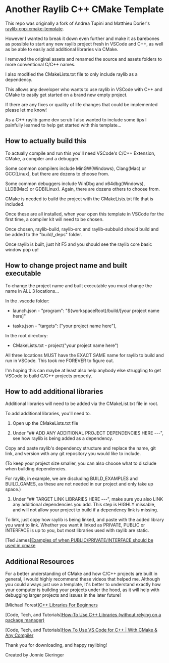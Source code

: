 # Another Raylib C++ CMake Template

This repo was originally a fork of Andrea Tupini and Matthieu Dorier's [raylib-cpp-cmake-template](https://github.com/tupini07/raylib-cpp-cmake-template).

However I wanted to break it down even further and make it as barebones as possible to start any new raylib project fresh in VSCode and C++, 
as well as be able to easily add additional libraries via CMake.

I removed the original assets and renamed the source and assets folders to more conventional C/C++ names. 

I also modified the CMakeLists.txt file to only include raylib as a dependency. 

This allows any developer who wants to use raylib in VSCode with C++ and CMake to easily get started on a brand new empty project.

If there are any fixes or quality of life changes that could be implemented please let me know!

As a C++ raylib game dev scrub I also wanted to include some tips I painfully learned to help get started with this template...


## How to actually build this

To actually compile and run this you'll need VSCode's C/C++ Extension, CMake, a compiler and a debugger.

Some common compilers include MinGW(Windows), Clang(Mac) or GCC(Linux), but there are dozens to choose from.

Some common debuggers include WinDbg and x64dbg(Windows), LLDB(Mac) or GDB(Linux). Again, there are dozens others to choose from.

CMake is needed to build the project with the CMakeLists.txt file that is included. 

Once these are all installed, when your open this template in VSCode for the first time, a compiler kit will need to be chosen.

Once chosen, raylib-build, raylib-src and raylib-subbuild should build and be added to the "build/_deps" folder.

Once raylib is built, just hit F5 and you should see the raylib core basic window pop up!


## How to change project name and built executable

To change the project name and built executable you must change the name in ALL 3 locations...

In the .vscode folder:

- launch.json - "program": "${workspaceRoot}/build/[your project name here]"

- tasks.json - "targets": ["your project name here"],

In the root directory:

- CMakeLists.txt - project("your project name here")

All three locations MUST have the EXACT SAME name for raylib to build and run in VSCode. This took me FOREVER to figure out. 

I'm hoping this can maybe at least also help anybody else struggling to get VSCode to build C/C++ projects properly.


## How to add additional libraries

Additional libraries will need to be added via the CMakeList.txt file in root.

To add additional libraries, you'll need to.

1. Open up the CMakeLists.txt file

2. Under "## ADD ANY ADDITIONAL PROJECT DEPENDENCIES HERE ---", see how raylib is being added as a dependency. 

Copy and paste raylib's dependency structure and replace the name, git link, and version with any git repository you would like to include.

(To keep your project size smaller, you can also choose what to disclude when building dependencies.

For raylib, in example, we are discluding BUILD_EXAMPLES and BUILD_GAMES, as these are not needed in our project and only take up space.)

3. Under "## TARGET LINK LIBRARIES HERE ---", make sure you also LINK any additional dependencies you add. This step is HIGHLY missable, and will not allow your project to build if a dependency link is missing.

To link, just copy how raylib is being linked, and paste with the added library you want to link. Whether you want it linked as PRIVATE, PUBLIC or INTERFACE is up to you, but most libraries used with raylib are static.

[Ted James][Examples of when PUBLIC/PRIVATE/INTERFACE should be used in cmake](https://medium.com/@fixitblog/solved-examples-of-when-public-private-interface-should-be-used-in-cmake-7382b6a7d1ed)


## Additional Resources

For a better understanding of CMake and how C/C++ projects are built in general, I would highly recommend these videos that helped me. Although you could always just use a template,
It's better to understand exactly how your computer is building your projects under the hood, as it will help with debugging larger projects and issues in the later future!

[Michael Forest][C++ Libraries For Beginners](https://youtu.be/a5kUr-u2UNo?si=C7f1WMmUve_uo0-f)

[Code, Tech, and Tutorials][How-To Use C++ Libraries (without relying on a package manager)](https://youtu.be/xBfwQv8mxCI?si=VpASive06ipGMDw7)

[Code, Tech, and Tutorials][How To Use VS Code for C++ | With CMake & Any Compiler](https://youtu.be/gGxi500Q5uE?si=TkOn5I2dG4argsQ4)

Thank you for downloading, and happy raylibing!

Created by Jonnie Gieringer